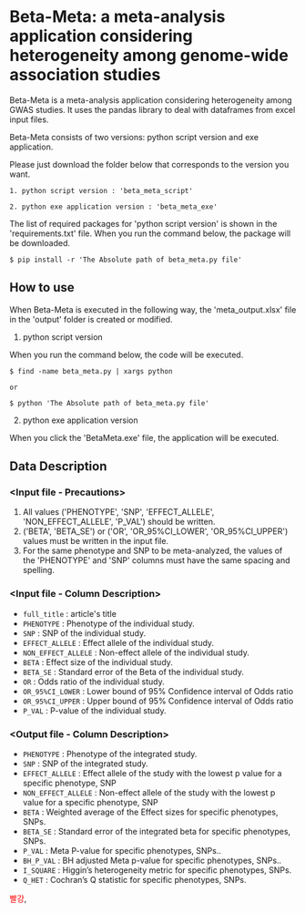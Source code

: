 # Beta-Meta: a meta-analysis application considering heterogeneity among genome-wide association studies

Beta-Meta is a meta-analysis application considering heterogeneity among GWAS studies. It uses the pandas library to deal with dataframes from excel input files.

Beta-Meta consists of two versions: python script version and exe application.

Please just download the folder below that corresponds to the version you want.
	
	1. python script version : 'beta_meta_script'
	
	2. python exe application version : 'beta_meta_exe'

The list of required packages for 'python script version' is shown in the 'requirements.txt' file. When you run the command below, the package will be downloaded.

	$ pip install -r 'The Absolute path of beta_meta.py file'

## How to use

When Beta-Meta is executed in the following way, the 'meta_output.xlsx' file in the 'output' folder is created or modified.

1. python script version

When you run the command below, the code will be executed.

	$ find -name beta_meta.py | xargs python

	or

	$ python 'The Absolute path of beta_meta.py file'

2. python exe application version

When you click the 'BetaMeta.exe' file, the application will be executed. 


## Data Description

### <Input file - Precautions>
1. All values ('PHENOTYPE', 'SNP', 'EFFECT_ALLELE', 'NON_EFFECT_ALLELE', 'P_VAL') should be written.
2. ('BETA', 'BETA_SE') or ('OR', 'OR_95%CI_LOWER', 'OR_95%CI_UPPER') values must be written in the input file.
3. For the same phenotype and SNP to be meta-analyzed, the values of the 'PHENOTYPE' and 'SNP' columns must have the same spacing and spelling.


### <Input file - Column Description>
	
* `full_title` : article's title
* `PHENOTYPE` : Phenotype of the individual study.	
* `SNP` : SNP of the individual study.
* `EFFECT_ALLELE` : Effect allele of the individual study.	
* `NON_EFFECT_ALLELE` : Non-effect allele of the individual study.	
* `BETA` : Effect size of the individual study.	
* `BETA_SE` : Standard error of the Beta of the individual study.	
* `OR` : Odds ratio of the individual study.	
* `OR_95%CI_LOWER` : Lower bound of 95% Confidence interval of Odds ratio	
* `OR_95%CI_UPPER` : Upper bound of 95% Confidence interval of Odds ratio  	
* `P_VAL` : P-value of the individual study.

### <Output file - Column Description>
* `PHENOTYPE` : Phenotype of the integrated study.
* `SNP` : SNP of the integrated study.
* `EFFECT_ALLELE` : Effect allele of the study with the lowest p value for a specific phenotype, SNP
* `NON_EFFECT_ALLELE` : Non-effect allele of the study with the lowest p value for a specific phenotype, SNP
* `BETA` : Weighted average of the Effect sizes for specific phenotypes, SNPs.
* `BETA_SE` : Standard error of the integrated beta for specific phenotypes, SNPs.
* `P_VAL` : Meta P-value for specific phenotypes, SNPs..
* `BH_P_VAL` : BH adjusted Meta p-value for specific phenotypes, SNPs..
* `I_SQUARE` : Higgin’s heterogeneity metric for specific phenotypes, SNPs.
* `Q_HET` : Cochran’s Q statistic for specific phenotypes, SNPs.
	
	
<span style="color: #ff0000;">빨강</span>,

